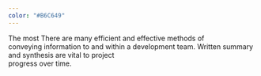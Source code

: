 ```yaml
---
color: "#B6C649"
---
```

<span class="copy-old">The most</span>
<span class="copy-new">There are many</span> efficient and effective method<span class="copy-new">s</span> of  			
conveying information to and within a <span class="copy-old">development </span><span class="copy-new">team.</span>
<span class="copy-new">
Written summary and synthesis are vital to project 			
progress over time.</span>
